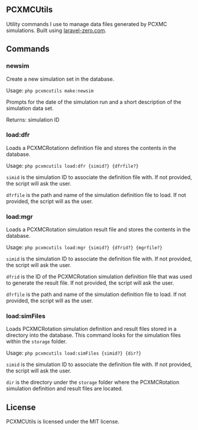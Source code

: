 ## PCXMCUtils
Utility commands I use to manage data files generated by PCXMC simulations.  Built using [laravel-zero.com](https://laravel-zero.com/).

## Commands
### newsim
Create a new simulation set in the database.

Usage: `php pcxmcutils make:newsim`

Prompts for the date of the simulation run and a short description of the simulation data set.

Returns: simulation ID

### load:dfr
Loads a PCXMCRotationn definition file and stores the contents in the database.

Usage: `php pcxmcutils load:dfr {simid?} {dfrfile?}`

`simid` is the simulation ID to associate the definition file with.  If not provided, the script will ask the user.

`dfrfile` is the path and name of the simulation definition file to load.  If not provided, the script will as the user.

### load:mgr
Loads a PCXMCRotation simulation result file and stores the contents in the database.

Usage: `php pcxmcutils load:mgr {simid?} {dfrid?} {mgrfile?}`

`simid` is the simulation ID to associate the definition file with.  If not provided, the script will ask the user.

`dfrid` is the ID of the PCXMCRotation simulation definition file that was used to generate the result file.  If not provided, the script will ask the user.

`dfrfile` is the path and name of the simulation definition file to load.  If not provided, the script will as the user.

### load:simFiles
Loads PCXMCRotation simulation definition and result files stored in a directory into the database.  This command looks for the simulation files within the `storage` folder.

Usage: `php pcxmcutils load:simFiles {simid?} {dir?}`

`simid` is the simulation ID to associate the definition file with.  If not provided, the script will ask the user.

`dir` is the directory under the `storage` folder where the PCXMCRotation simulation definition and result files are located.

## License

PCXMCUtils is licensed under the MIT license.
